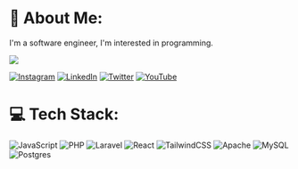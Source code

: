 # 💫 About Me:
I'm a software engineer, I'm interested in programming. 

![](https://github-readme-stats.vercel.app/api?username=ariaagusriadi&theme=default&hide_border=false&include_all_commits=false&count_private=false)<br/>

[![Instagram](https://img.shields.io/badge/Instagram-%23E4405F.svg?logo=Instagram&logoColor=white)](https://instagram.com/codewrite_) [![LinkedIn](https://img.shields.io/badge/LinkedIn-%230077B5.svg?logo=linkedin&logoColor=white)](https://linkedin.com/in/aria-agus-riadi-8234a9218) [![Twitter](https://img.shields.io/badge/Twitter-%231DA1F2.svg?logo=Twitter&logoColor=white)](https://twitter.com/@Aria42239615) [![YouTube](https://img.shields.io/badge/YouTube-%23FF0000.svg?logo=YouTube&logoColor=white)](https://youtube.com/@codewrite8405) 

# 💻 Tech Stack:
![JavaScript](https://img.shields.io/badge/javascript-%23323330.svg?style=for-the-badge&logo=javascript&logoColor=%23F7DF1E)  ![PHP](https://img.shields.io/badge/php-%23777BB4.svg?style=for-the-badge&logo=php&logoColor=white) ![Laravel](https://img.shields.io/badge/laravel-%23FF2D20.svg?style=for-the-badge&logo=laravel&logoColor=white)  ![React](https://img.shields.io/badge/react-%2320232a.svg?style=for-the-badge&logo=react&logoColor=%2361DAFB) ![TailwindCSS](https://img.shields.io/badge/tailwindcss-%2338B2AC.svg?style=for-the-badge&logo=tailwind-css&logoColor=white) ![Apache](https://img.shields.io/badge/apache-%23D42029.svg?style=for-the-badge&logo=apache&logoColor=white) ![MySQL](https://img.shields.io/badge/mysql-%2300f.svg?style=for-the-badge&logo=mysql&logoColor=white) ![Postgres](https://img.shields.io/badge/postgres-%23316192.svg?style=for-the-badge&logo=postgresql&logoColor=white)




<!-- Proudly created with GPRM ( https://gprm.itsvg.in ) -->
